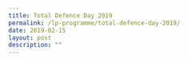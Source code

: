 ```yaml
---
title: Total Defence Day 2019
permalink: /lp-programme/total-defence-day-2019/
date: 2019-02-15
layout: post
description: ""
---
```

